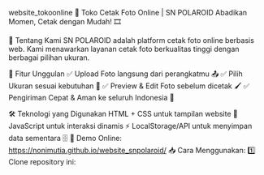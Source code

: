 website_tokoonline
📸 Toko Cetak Foto Online | SN POLAROID
Abadikan Momen, Cetak dengan Mudah! 🎞️

🌟 Tentang Kami
SN POLAROID adalah platform cetak foto online berbasis web. Kami menawarkan layanan cetak foto berkualitas tinggi dengan berbagai pilihan ukuran.

🎨 Fitur Unggulan
✅ Upload Foto langsung dari perangkatmu 📤
✅ Pilih Ukuran sesuai kebutuhan 🎨
✅ Preview & Edit Foto sebelum dicetak 🖌️
✅ Pengiriman Cepat & Aman ke seluruh Indonesia 🚀

🛠️ Teknologi yang Digunakan
HTML + CSS untuk tampilan website 🎨
JavaScript untuk interaksi dinamis ⚡
LocalStorage/API untuk menyimpan data sementara 🗄️
📌 Demo Online: https://nonimutia.github.io/website_snpolaroid/
📥 Cara Menggunakan:
1️⃣ Clone repository ini:
```bash git clone (https://github.com/NoniMutia/website_snpolaroid.git)
